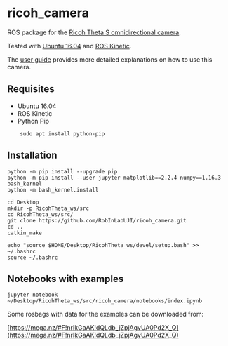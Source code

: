 # ricoh_camera

ROS package for the [Ricoh Theta S omnidirectional camera](https://theta360.com/en/about/theta/s.html).

Tested with [Ubuntu 16.04](http://releases.ubuntu.com/16.04/) and [ROS Kinetic](http://wiki.ros.org/kinetic).

The [user guide](https://support.theta360.com/en/manual/s/index.html) provides more detailed explanations 
on how to use this camera.

## Requisites

* Ubuntu 16.04
* ROS Kinetic
* Python Pip
```
    sudo apt install python-pip
``` 
## Installation

    python -m pip install --upgrade pip
    python -m pip install --user jupyter matplotlib==2.2.4 numpy==1.16.3 bash_kernel
    python -m bash_kernel.install
   
    cd Desktop
    mkdir -p RicohTheta_ws/src
    cd RicohTheta_ws/src/
    git clone https://github.com/RobInLabUJI/ricoh_camera.git
    cd ..
    catkin_make
   
    echo "source $HOME/Desktop/RicohTheta_ws/devel/setup.bash" >> ~/.bashrc
    source ~/.bashrc

## Notebooks with examples

    jupyter notebook ~/Desktop/RicohTheta_ws/src/ricoh_camera/notebooks/index.ipynb
   
Some rosbags with data for the examples can be downloaded from:

[https://mega.nz/#F!nrIkGaAK!dQLdb_jZpjAgvUA0Pd2X_Q](https://mega.nz/#F!nrIkGaAK!dQLdb_jZpjAgvUA0Pd2X_Q)
